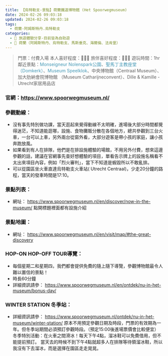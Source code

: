 ```yaml
---
title: 【烏特勒支-景點】荷蘭鐵道博物館 (Het Spoorwegmuseum)
date: 2024-02-26 09:03:18
updated: 2024-02-26 09:03:18
tags:
  - 荷蘭-阿姆斯特丹.烏特勒支
categories: 
  - 🌴 旅遊體驗分享-目前皆為自助遊
  - 🥥 荷蘭（阿姆斯特丹、烏特勒支、馬斯垂克、海爾倫、法肯堡）
---
```

>門票：付費入場
>本人喜好程度：🌝🌝🌝 旅伴喜好程度：🌝🌝🌛
>遊玩時間：1hr
>鄰近景點：<font color=#4599B6>Monseigneur Nolenspark公園</font>、<font color=#4599B6>聖馬丁主教座堂（Domkerk）</font>、<font color=#4599B6>Museum Speelklok</font>、中央博物館（Centraal Museum）、加大肋納會院博物館
（Museum Catharijneconvent）、Dille & Kamille - Utrecht家居用品店
<!-- more -->

### 官網：https://www.spoorwegmuseum.nl/

### 參觀動線：
+ 沒有事先特別做功課，當天逛起來覺得動線不太明確，進場後大部分時間都覺得迷茫，不知道能逛哪，設施、食物攤販分散在各個地方，總共參觀到三台火車，一台可以上車，另外兩台從窗外看，大部分遊客是帶小孩的家庭，讓小孩奔跑放風。
+ 如果看到有人在排隊，他們是在排設施體驗的場館，不用另外付費，想來這邊參觀的話，建議在官網事先查好想體驗的項目，單看告示牌上的設施名稱看不太出來項目內容，例如「烈火審判」，當下不知道是蝦毀所以不敢亂排。
+ 可以從園區坐火車直達烏特勒支火車站( Utrecht Centraal)，少走20分鐘的路程，當天的發車時間是17:10。
### 景點列表：
+ 網址：
https://www.spoorwegmuseum.nl/en/discover/now-in-the-museum/
點開標題裡面都有設施介紹
 
### 景點地圖：
+ 網址：
https://www.spoorwegmuseum.nl/en/visit/map/#the-great-discovery
 
### HOP-ON HOP-OFF TOUR導覽：
+ 每個星期二和星期四，我們都會提供免費的隨上隨下導覽，參觀博物館最令人難以置信的景點！
+ 時長60分鐘
+ 詳細資訊請參：
https://www.spoorwegmuseum.nl/en/ontdek/nu-in-het-museum/bonus-day/
 
### WINTER STATION 冬季站：
+ 詳細資訊請參：
https://www.spoorwegmuseum.nl/ontdek/nu-in-het-museum/winter-station/
原本不用預定參觀日期及時段，門票的有效期為一年。但冬季站期間必須預訂參觀時段。（預定15:00後進場票價會比較便宜）
冬季特別活動：在火車之間滑冰！每天下午4點，溜冰鞋可以免費借用，但不能提前預訂。
當天去的時候不到下午4點就超多人在排隊等待領溜冰鞋，所以我沒有下去溜冰，而是選擇在園區走走晃晃。

 
